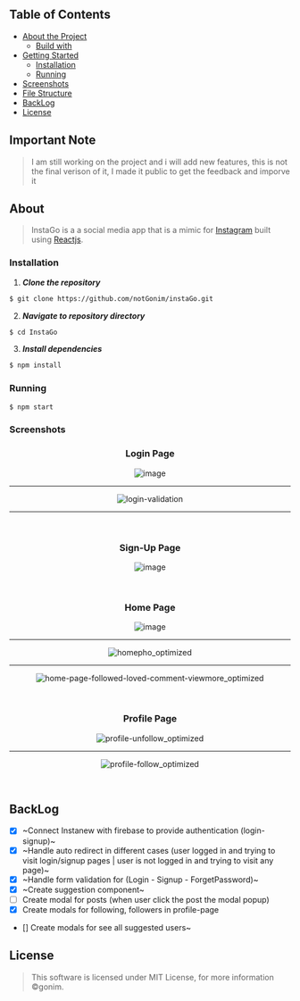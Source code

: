 


## Table of Contents


- [About the Project](#about)
  - [Build with](#build-with)
- [Getting Started](#getting-started)
  - [Installation](#installation)
  - [Running](#running)
- [Screenshots](#screenshots)
- [File Structure](#file-structure)
- [BackLog](#backlog)
- [License](#license)



## Important Note
> I am still working on the project and i will add new features, this is not the final verison of it, I made it public to get the feedback and imporve it 


## About
> InstaGo is a a social media app that is a mimic for [Instagram](https://www.instagram.com/) built using [Reactjs](https://reactjs.org/).


### Installation

1. **_Clone the repository_**

```sh
$ git clone https://github.com/notGonim/instaGo.git
```
2. **_Navigate to repository directory_**
```sh
$ cd InstaGo
```

3. **_Install dependencies_**

```sh
$ npm install
```


### Running

```sh
$ npm start
```


### Screenshots


<div align="center">
  
<h3 align="center">Login Page</h3>

  ![image](https://user-images.githubusercontent.com/69145711/122092004-badceb80-ce09-11eb-9e42-1e5d132a822a.png)
  
  <hr/>
  
![login-validation](https://user-images.githubusercontent.com/69145711/122091833-8701c600-ce09-11eb-8279-1032451f28f6.png)

  <hr/>
  
<br/> 
  <h3 align="center">Sign-Up Page</h3>


![image](https://user-images.githubusercontent.com/69145711/122093074-f5935380-ce0a-11eb-85bd-be26915df96b.png)
  
  
  <br/>
  
  
  <h3 align="center">Home Page</h3>

![image](https://user-images.githubusercontent.com/69145711/122093336-45721a80-ce0b-11eb-806e-318466bc2ca4.png)
 
  <hr/>
 
  ![homepho_optimized](https://user-images.githubusercontent.com/69145711/122097959-8a4c8000-ce10-11eb-98c7-5772a3491bfb.png)


  <hr/>
  
  ![home-page-followed-loved-comment-viewmore_optimized](https://user-images.githubusercontent.com/69145711/122098120-b831c480-ce10-11eb-8116-57653ded2634.png)


<br/>
  <h3 align="center">Profile Page</h3>
  

![profile-unfollow_optimized](https://user-images.githubusercontent.com/69145711/122096539-f6c67f80-ce0e-11eb-9ee4-ff4ca9d3847b.png)


  <hr/>
  
 ![profile-follow_optimized](https://user-images.githubusercontent.com/69145711/122096730-24abc400-ce0f-11eb-9e6d-ea9fbcdd8790.png)

  
  <br/>
</div>


## BackLog

- [x] ~Connect Instanew with firebase to provide authentication (login-signup)~
- [x] ~Handle auto redirect in different cases (user logged in and trying to visit login/signup pages | user is not logged in and trying to visit any page)~
- [x] ~Handle form validation for (Login - Signup - ForgetPassword)~
- [x] ~Create suggestion component~
- [ ] Create modal for posts (when user click the post the modal popup)
- [x] Create modals for following, followers in profile-page
- [] Create modals for see all suggested users~


## License

> This software is licensed under MIT License, for more information ©gonim.
